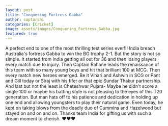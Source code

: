 ```yaml
---
layout: post
title: "Conquering Fortress Gabba"
author: saptarshi
categories: [Cricket]
image: assets/images/Conquering_Fortress_Gabba.jpg
featured: true
---
```


A perfect end to one of the most thrilling test series ever!!!
India breach Australia's fortress Gabba to win the BG trophy 2-1.
But the story is not so simple.
It started from India getting all out for 36 and then losing players every match due to injury.
Then Captain Rahane leads the renaissance of this team with so many young boys and hit that brilliant 100 at MCG.
Then every match new heroes emerged.
Be it Vihari and Ashwin in SCG or Pant and Gill today or Siraj with his fifer or that epic Sundar Thakur partnership.
And last but not the least is Cheteshwar Pujara-
Maybe he didn't score a single 100 or maybe his batting style is not pleasing to the eyes of this T20 generation. But man hats off to his patience and dedication in holding up one end and allowing youngsters to play their natural game. Even today, he kept on taking blows from the deadly duo of Cummins and Hazelwood but stayed on and on and on.
Thanks team India for gifting us with such a dream moment to cherish. ❤❤❤
